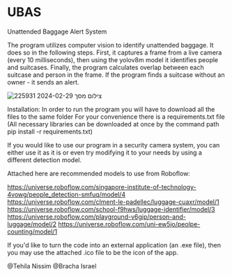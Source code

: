 # UBAS
Unattended Baggage Alert System


The program utilizes computer vision to identify unattended baggage. It does so in the following steps. First, it captures a frame from a live camera (every 10 milliseconds), then using the yolov8m model it identifies people and suitcases. Finally, the program calculates overlap between each suitcase and person in the frame. If the program finds a suitcase without an owner - it sends an alert.


![צילום מסך 2024-02-29 225931](https://github.com/brisraela/UBAS/assets/93548885/221cd147-4178-4581-93d2-4ca16b37ef16)




Installation:
In order to run the program you will have to download all the files to the same folder 
For your convenience there is a requirements.txt file
(All necessary libraries can be downloaded at once by the command
path pip install -r requirements.txt)


If you would like to use our program in a security camera system, you can either use it as it is or even try modifying it to your needs by using a different detection model.

Attached here are recommended models to use from Roboflow:

https://universe.roboflow.com/singapore-institute-of-technology-4vowg/people_detection-smfuq/model/4
https://universe.roboflow.com/clment-le-padellec/luggage-cuaxr/model/1
https://universe.roboflow.com/school-f9hws/luggage-identifier/model/3
https://universe.roboflow.com/playground-v6gip/person-and-luggage/model/2
https://universe.roboflow.com/uni-ew5jo/peolpe-counting/model/1    


If you'd like to turn the code into an external application (an .exe file), then you may use the attached .ico file to be the icon of the app.

@Tehila Nissim @Bracha Israel
